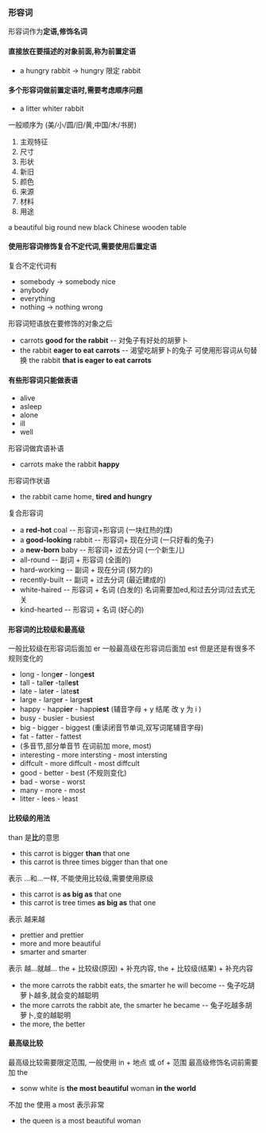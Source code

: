 ### 形容词

形容词作为**定语,修饰名词**

#### 直接放在要描述的对象前面,称为**前置定语**

- a hungry rabbit -> hungry 限定 rabbit

#### 多个形容词做前置定语时,需要考虑顺序问题

- a litter whiter rabbit

一般顺序为 (美/小/圆/旧/黄,中国/木/书房)

1. 主观特征
2. 尺寸
3. 形状
4. 新旧
5. 颜色
6. 来源
7. 材料
8. 用途

a beautiful big round new black Chinese wooden table

#### 使用形容词修饰复合不定代词,需要使用**后置定语**

复合不定代词有

- somebody -> somebody nice
- anybody 
- everything
- nothing -> nothing wrong

形容词短语放在要修饰的对象之后

- carrots **good for the rabbit** -- 对兔子有好处的胡萝卜
- the rabbit **eager to eat carrots** -- 渴望吃胡萝卜的兔子
    可使用形容词从句替换
    the rabbit **that is eager to eat carrots**

#### 有些形容词只能做表语

- alive
- asleep
- alone
- ill
- well

形容词做宾语补语

- carrots make the rabbit **happy**

形容词作状语

- the rabbit came home, **tired and hungry**

复合形容词

- a **red-hot** coal -- 形容词+形容词 (一块红热的煤)
- a **good-looking** rabbit -- 形容词+ 现在分词 (一只好看的兔子)
- a **new-born** baby -- 形容词+ 过去分词 (一个新生儿)
- all-round -- 副词 + 形容词 (全面的)
- hard-working -- 副词 + 现在分词 (努力的)
- recently-built -- 副词 + 过去分词 (最近建成的)
- white-haired -- 形容词 + 名词 (白发的) 名词需要加ed,和过去分词/过去式无关
- kind-hearted -- 形容词 + 名词 (好心的)

#### 形容词的比较级和最高级

一般比较级在形容词后面加 er
一般最高级在形容词后面加 est
但是还是有很多不规则变化的

- long - long**er** - long**est**
- tall - tall**er** -tall**est**
- late - late**r** - late**st**
- large - large**r** - large**st**
- happy - happ**ier** - happ**iest**  (辅音字母 + y 结尾 改 y 为 i )
- busy - busier - busiest 
- big - bigger - biggest (重读闭音节单词,双写词尾辅音字母)
- fat - fatter - fattest
- (多音节,部分单音节 在词前加 more, most)
- interesting - more intersting - most intersting
- diffcult - more diffcult - most diffcult
- good - better - best (不规则变化)
- bad - worse - worst 
- many - more - most
- litter - lees - least

#### 比较级的用法

than 是**比**的意思

- this carrot is bigger **than** that one 
- this carrot is three times bigger than that one 

表示 ...和...一样, 不能使用比较级,需要使用原级

- this carrot is **as big as** that one
- this carrot is tree times **as big as** that one

表示 越来越

- prettier and prettier
- more and more beautiful
- smarter and smarter

表示 越...就越...
the + 比较级(原因) + 补充内容, the + 比较级(结果) + 补充内容

- the more carrots the rabbit eats, the smarter he will become -- 兔子吃胡萝卜越多,就会变的越聪明
- the more carrots the rabbit ate, the smarter he became -- 兔子吃越多胡萝卜,变的越聪明
- the more, the better

#### 最高级比较

最高级比较需要限定范围, 一般使用 in + 地点 或 of + 范围
最高级修饰名词前需要加 the

- sonw white is **the most beautiful** woman **in the world**

不加 the 使用 a most 表示非常

- the queen is a most beautiful woman







